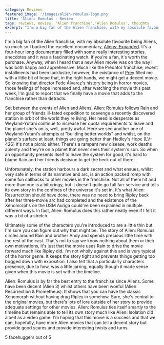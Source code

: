 ```yaml
---
category: Reviews
featured_image: '/images/alien-romulus-logo.png'
title: 'Alien: Romulus - Review'
tags: reviews, movies, 'Alien franchise','Alien Romulus', thoughts
excerpt: "I'm a big fan of the Alien franchise, with my absolute favourite being Aliens, so much so I backed the excellent documentary, Aliens: Expanded. It's a four-hour long documentary filled with some really interesting stories, anecdotes and it was a fascinating watch. If you're a fan, it's worth the purchase. Anyway, when I heard that a new Alien movie was on the way I was both happy and apprehensive. Much like the Predator franchise, recent installments had been lacklustre, however, the existance of Prey filled me with a little bit of hope that, in the right hands, we might get a decent movie. So knowing that director Fede Álvarez's history being in horror movies, those feelings of hope increase and, after watching the movie this past week, I'm glad to report that we finally have a movie that adds to the franchise rather than detracts."
---
```

I'm a big fan of the Alien franchise, with my absolute favourite being Aliens, so much so I backed the excellent documentary, [Aliens: Expanded](https://aliens-expanded.com/). It's a four-hour long documentary filled with some really interesting stories, anecdotes and it was a fascinating watch. If you're a fan, it's worth the purchase. Anyway, when I heard that a new Alien movie was on the way I was both happy and apprehensive. Much like the Predator franchise, recent installments had been lacklustre, however, the existance of [Prey](https://www.imdb.com/title/tt11866324/) filled me with a little bit of hope that, in the right hands, we might get a decent movie. So knowing that director Fede Álvarez's history being in horror movies, those feelings of hope increased and, after watching the movie this past week, I'm glad to report that we finally have a movie that adds to the franchise rather than detracts.

Set between the events of Alien and Aliens, Alien: Romulus follows Rain and her group of friends ill-fated expedition to scavenge a recently discovered station in orbit of the world they're living. Her need is desperate as Weyland-Yutani continue to increase her quota requirements to leave and the planet she's on is, well, pretty awful. Here we see another one of Weyland-Yutani's attempts at "building better worlds" and whilst, on the planet's surface at least, things are going better than Hadley's Hope (LV-426) it's not a picnic either. There's a rampant new disease, work deaths aplenty and they're on a planet that never sees their system's sun. So when an opportunity presents itself to leave the system for good, it's hard to blame Rain and her friends decision to get the heck out of there.

Unfortunately, the station harbours a dark secret and what ensues, whilst very safe in terms of its narrative and arc, is an action packed romp with some fun callbacks to other movies in the franchise. Not all of them hit and more than one is a bit cringy, but it doesn't quite go full fan-service and tells its own story in the confines of the universe it's set in. It's what Alien: Resurrection should have done, there was no need to bring Ripley back after her three-movie arc had completed and the existence of the Xenomorphs on the USM Auriga could've been explained in multiple different ways. In fact, Alien: Romulus does this rather neatly even if I felt it was a bit of a stretch.

Ultimately some of the characters you're introduced to are a little thin but I'm sure you can figure out why that might be. The story of Alien: Romulus circles around Rain and brother Andy and spends precious little time with the rest of the cast. That's not to say we know nothing about them or their own motivations, it's just that the movie uses Rain to drive the movie forward much like Ripley did. I'm not wholly against this and is very typical of the horror genre. It keeps the story tight and prevents things getting too bogged down with exposition. I also felt that a particularly characters presence, due to how, was a little jarring, equally though it made sense given when this movie is set within the timeline.

Alien: Romulus is by far the best entry to the franchise since Aliens. Some have been decent (Alien 3) whilst others have been woeful (Alien: Resurrection & Prometheus). It shows that you can have the classic Xenomorph without having drag Ripley in somehow. Sure, she's central to the original movies, but there's lots of lore outside of her story to provide adequate settings for other movies. Alien: Romulus ties itself smartly to the timeline but remains able to tell its own story much like Alien: Isolation did albeit as a video game. I'm hoping that this movie is a success and that we can, hopefully, have more Alien movies that can tell a decent story but provide good scares and provide interesting twists and turns.

5 facehuggers out of 5

